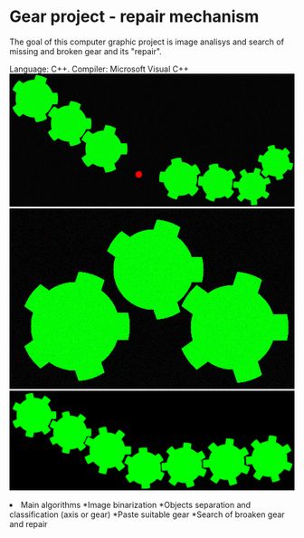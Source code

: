 # Gear project - repair mechanism

The goal of this computer graphic project is image analisys and search of missing and broken gear and its "repair".

Language: C++. Compiler: Microsoft Visual C++
<img src="gear_project/pic/0001.bmp"/>
<img src="gear_project/pic/0008.bmp"/>
<img src="gear_project/out.bmp"/>
<li> Main algorithms
*Image binarization
*Objects separation and classification (axis or gear)
*Paste suitable gear
*Search of broaken gear and repair
